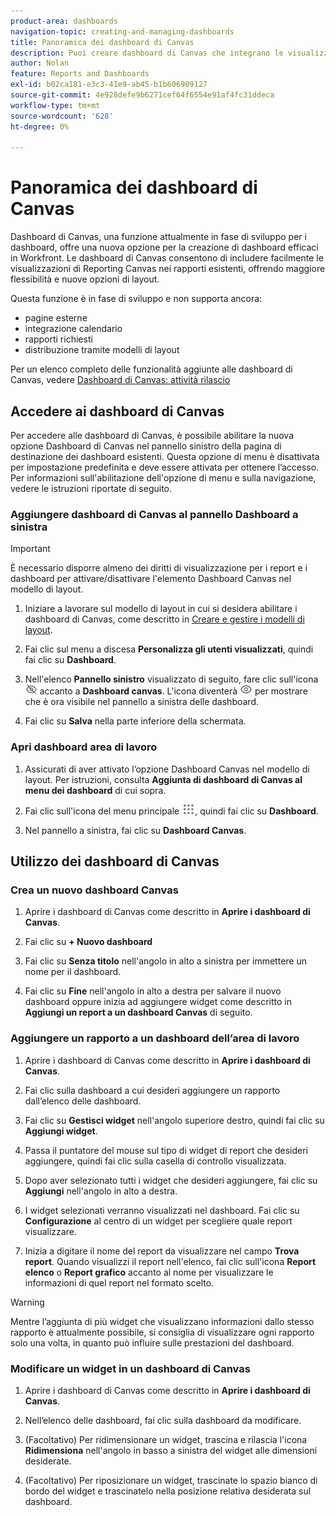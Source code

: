 ```yaml
---
product-area: dashboards
navigation-topic: creating-and-managing-dashboards
title: Panoramica dei dashboard di Canvas
description: Puoi creare dashboard di Canvas che integrano le visualizzazioni di Reporting Canvas con rapporti tradizionali e presentano nuove opzioni di layout.
author: Nolan
feature: Reports and Dashboards
exl-id: b02ca181-e3c3-41e9-ab45-b1b606909127
source-git-commit: 4e928defe9b6271cef64f6554e91af4fc31ddeca
workflow-type: tm+mt
source-wordcount: '628'
ht-degree: 0%

---
```


# Panoramica dei dashboard di Canvas

<!-- Audited: 12/2023 -->

Dashboard di Canvas, una funzione attualmente in fase di sviluppo per i dashboard, offre una nuova opzione per la creazione di dashboard efficaci in Workfront. Le dashboard di Canvas consentono di includere facilmente le visualizzazioni di Reporting Canvas nei rapporti esistenti, offrendo maggiore flessibilità e nuove opzioni di layout.

Questa funzione è in fase di sviluppo e non supporta ancora:
* pagine esterne
* integrazione calendario
* rapporti richiesti
* distribuzione tramite modelli di layout

Per un elenco completo delle funzionalità aggiunte alle dashboard di Canvas, vedere [Dashboard di Canvas: attività rilascio](/help/quicksilver/product-announcements/betas/canvas-dashboards-beta/canvas-dashboards-release-activity.md)

## Accedere ai dashboard di Canvas

Per accedere alle dashboard di Canvas, è possibile abilitare la nuova opzione Dashboard di Canvas nel pannello sinistro della pagina di destinazione dei dashboard esistenti. Questa opzione di menu è disattivata per impostazione predefinita e deve essere attivata per ottenere l’accesso. Per informazioni sull&#39;abilitazione dell&#39;opzione di menu e sulla navigazione, vedere le istruzioni riportate di seguito.

### Aggiungere dashboard di Canvas al pannello Dashboard a sinistra

>[!IMPORTANT]
>
>È necessario disporre almeno dei diritti di visualizzazione per i report e i dashboard per attivare/disattivare l&#39;elemento Dashboard Canvas nel modello di layout.

1. Iniziare a lavorare sul modello di layout in cui si desidera abilitare i dashboard di Canvas, come descritto in [Creare e gestire i modelli di layout](../../../administration-and-setup/customize-workfront/use-layout-templates/create-and-manage-layout-templates.md).

1. Fai clic sul menu a discesa **Personalizza gli utenti visualizzati**, quindi fai clic su **Dashboard**.

1. Nell&#39;elenco **Pannello sinistro** visualizzato di seguito, fare clic sull&#39;icona ![](assets/delete-secondary-nav-item.png) accanto a **Dashboard canvas**. L&#39;icona diventerà ![](assets/add-secondary-nav-item.png) per mostrare che è ora visibile nel pannello a sinistra delle dashboard.

1. Fai clic su **Salva** nella parte inferiore della schermata.

### Apri dashboard area di lavoro

1. Assicurati di aver attivato l’opzione Dashboard Canvas nel modello di layout. Per istruzioni, consulta **Aggiunta di dashboard di Canvas al menu dei dashboard** di cui sopra.

1. Fai clic sull&#39;icona del menu principale ![](assets/main-menu-icon.png), quindi fai clic su **Dashboard**.

1. Nel pannello a sinistra, fai clic su **Dashboard Canvas**.

## Utilizzo dei dashboard di Canvas

### Crea un nuovo dashboard Canvas

1. Aprire i dashboard di Canvas come descritto in **Aprire i dashboard di Canvas**.

1. Fai clic su **+ Nuovo dashboard**

1. Fai clic su **Senza titolo** nell&#39;angolo in alto a sinistra per immettere un nome per il dashboard.

1. Fai clic su **Fine** nell&#39;angolo in alto a destra per salvare il nuovo dashboard oppure inizia ad aggiungere widget come descritto in **Aggiungi un report a un dashboard Canvas** di seguito.

### Aggiungere un rapporto a un dashboard dell’area di lavoro

1. Aprire i dashboard di Canvas come descritto in **Aprire i dashboard di Canvas**.

1. Fai clic sulla dashboard a cui desideri aggiungere un rapporto dall’elenco delle dashboard.

1. Fai clic su **Gestisci widget** nell&#39;angolo superiore destro, quindi fai clic su **Aggiungi widget**.

1. Passa il puntatore del mouse sul tipo di widget di report che desideri aggiungere, quindi fai clic sulla casella di controllo visualizzata.

1. Dopo aver selezionato tutti i widget che desideri aggiungere, fai clic su **Aggiungi** nell&#39;angolo in alto a destra.

1. I widget selezionati verranno visualizzati nel dashboard. Fai clic su **Configurazione** al centro di un widget per scegliere quale report visualizzare.

1. Inizia a digitare il nome del report da visualizzare nel campo **Trova report**. Quando visualizzi il report nell&#39;elenco, fai clic sull&#39;icona **Report elenco** o **Report grafico** accanto al nome per visualizzare le informazioni di quel report nel formato scelto.

>[!WARNING]
> Mentre l’aggiunta di più widget che visualizzano informazioni dallo stesso rapporto è attualmente possibile, si consiglia di visualizzare ogni rapporto solo una volta, in quanto può influire sulle prestazioni del dashboard.

### Modificare un widget in un dashboard di Canvas

1. Aprire i dashboard di Canvas come descritto in **Aprire i dashboard di Canvas**.

1. Nell’elenco delle dashboard, fai clic sulla dashboard da modificare.

1. (Facoltativo) Per ridimensionare un widget, trascina e rilascia l&#39;icona **Ridimensiona** nell&#39;angolo in basso a sinistra del widget alle dimensioni desiderate.

1. (Facoltativo) Per riposizionare un widget, trascinate lo spazio bianco di bordo del widget e trascinatelo nella posizione relativa desiderata sul dashboard.
